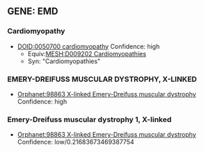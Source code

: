 
## GENE: EMD

### Cardiomyopathy
 * [DOID:0050700 cardiomyopathy](http://beta.monarchinitiative.org/disease/DOID:0050700) Confidence: high
    * Equiv:[MESH:D009202 Cardiomyopathies](http://beta.monarchinitiative.org/disease/MESH:D009202)
    * Syn: "Cardiomyopathies"

### EMERY-DREIFUSS MUSCULAR DYSTROPHY, X-LINKED
 * [Orphanet:98863 X-linked Emery-Dreifuss muscular dystrophy](http://beta.monarchinitiative.org/disease/Orphanet:98863) Confidence: high

### Emery-Dreifuss muscular dystrophy 1, X-linked
 * [Orphanet:98863 X-linked Emery-Dreifuss muscular dystrophy](http://beta.monarchinitiative.org/disease/Orphanet:98863) Confidence: low/0.21683673469387754
